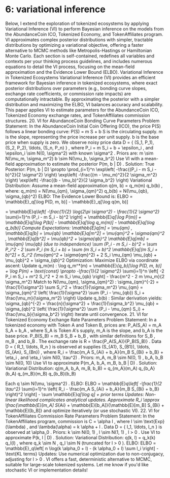 # 6: variational inference

Below, I extend the exploration of tokenized ecosystems by applying Variational Inference (VI) to perform Bayesian inference on the models from the AbundanceCoin ICO, Tokenized Economy, and TokenAffiliates program. VI approximates complex posterior distributions with simpler, tractable distributions by optimizing a variational objective, offering a faster alternative to MCMC methods like Metropolis-Hastings or Hamiltonian Monte Carlo. Each section is self-contained, redefines all variables and contexts per your thinking process guidelines, and includes numerous equations to detail the VI process, focusing on the mean-field approximation and the Evidence Lower Bound (ELBO).
Variational Inference in Tokenized Ecosystems
Variational Inference (VI) provides an efficient framework for Bayesian inference in tokenized ecosystems, where exact posterior distributions over parameters (e.g., bonding curve slopes, exchange rate coefficients, or commission rate impacts) are computationally intractable. By approximating the posterior with a simpler distribution and maximizing the ELBO, VI balances accuracy and scalability. This paper applies VI to estimate parameters for the AbundanceCoin ICO, Tokenized Economy exchange rates, and TokenAffiliates commission structures.
20. VI for AbundanceCoin Bonding Curve Parameters
Problem Statement:
In the AbundanceCoin Initial Coin Offering (ICO), the price 
P(S)
 follows a linear bonding curve:
P(S) = m S + b
S
 is the circulating supply.
m
 is the slope, representing the price increase per unit supply.
b
 is the base price when supply is zero.
We observe noisy price data 
D = { (S_1, P_1), (S_2, P_2), \ldots, (S_n, P_n) }
, where 
P_i = m S_i + b + \epsilon_i
, and 
\epsilon_i \sim N(0, \sigma^2)
 with known 
\sigma^2
. Priors are:
m \sim N(\mu_m, \sigma_m^2)
b \sim N(\mu_b, \sigma_b^2)
Use VI with a mean-field approximation to estimate the posterior 
P(m, b | D)
.
Solution:
True Posterior:
P(m, b | D) \propto \prod_{i=1}^n \exp\left( -\frac{(P_i - m S_i - b)^2}{2 \sigma^2} \right) \exp\left( -\frac{(m - \mu_m)^2}{2 \sigma_m^2} \right) \exp\left( -\frac{(b - \mu_b)^2}{2 \sigma_b^2} \right)
Variational Distribution:
Assume a mean-field approximation 
q(m, b) = q_m(m) q_b(b)
, where:
q_m(m) = N(\mu_{qm}, \sigma_{qm}^2)
q_b(b) = N(\mu_{qb}, \sigma_{qb}^2)
ELBO:
The Evidence Lower Bound is:
ELBO = \mathbb{E}_q[\log P(D, m, b)] - \mathbb{E}_q[\log q(m, b)]

= \mathbb{E}_q\left[ -\frac{1}{2} \log(2\pi \sigma^2) - \frac{1}{2 \sigma^2} \sum_{i=1}^n (P_i - m S_i - b)^2 \right] + \mathbb{E}_q[\log P(m)] + \mathbb{E}_q[\log P(b)] - \mathbb{E}_q[\log q_m(m)] - \mathbb{E}_q[\log q_b(b)]
Compute Expectations:
\mathbb{E}_q[m] = \mu_{qm}
, 
\mathbb{E}_q[b] = \mu_{qb}
\mathbb{E}_q[m^2] = \mu_{qm}^2 + \sigma_{qm}^2
, 
\mathbb{E}_q[b^2] = \mu_{qb}^2 + \sigma_{qb}^2
\mathbb{E}_q[mb] = \mu_{qm} \mu_{qb}
 (due to independence)
\sum (P_i - m S_i - b)^2 = \sum P_i^2 - 2 \sum P_i (m S_i + b) + \sum (m S_i + b)^2
\mathbb{E}_q[(m S_i + b)^2] = S_i^2 (\mu_{qm}^2 + \sigma_{qm}^2) + 2 S_i \mu_{qm} \mu_{qb} + \mu_{qb}^2 + \sigma_{qb}^2
Optimization:
Maximize ELBO via coordinate ascent:
Update 
q_m(m)
: 
\log q_m^*(m) = \mathbb{E}_{q_b}[\log P(D, m, b)] + \log P(m) + \text{const}
\propto -\frac{1}{2 \sigma^2} \sum_{i=1}^n \left[ -2 P_i m S_i + m^2 S_i^2 + 2 m S_i \mu_{qb} \right] - \frac{m^2 - 2 m \mu_m}{2 \sigma_m^2}
Match to 
N(\mu_{qm}, \sigma_{qm}^2)
:
\sigma_{qm}^{-2} = \frac{1}{\sigma^2} \sum S_i^2 + \frac{1}{\sigma_m^2}
\mu_{qm} = \sigma_{qm}^2 \left( \frac{1}{\sigma^2} \sum (P_i - \mu_{qb}) S_i + \frac{\mu_m}{\sigma_m^2} \right)
Update 
q_b(b)
: Similar derivation yields:
\sigma_{qb}^{-2} = \frac{n}{\sigma^2} + \frac{1}{\sigma_b^2}
\mu_{qb} = \sigma_{qb}^2 \left( \frac{1}{\sigma^2} \sum (P_i - \mu_{qm} S_i) + \frac{\mu_b}{\sigma_b^2} \right)
Iterate until convergence.
21. VI for Tokenized Economy Exchange Rate Parameters
Problem Statement:
In a tokenized economy with Token A and Token B, prices are:
P_A(S_A) = m_A S_A + b_A
, where 
S_A
 is Token A's supply, 
m_A
 is the slope, and 
b_A
 is the base price.
P_B(S_B) = m_B S_B + b_B
, with similar definitions for 
S_B
, 
m_B
, and 
b_B
.
The exchange rate is 
R = \frac{P_A(S_A)}{P_B(S_B)}
. Data 
D = { R_1, \ldots, R_n }
 is observed at supplies 
(S_{A1}, S_{B1}), \ldots, (S_{An}, S_{Bn})
, where 
R_i = \frac{m_A S_{Ai} + b_A}{m_B S_{Bi} + b_B} + \eta_i
, and 
\eta_i \sim N(0, \tau^2)
. Priors:
m_A, m_B \sim N(0, 1)
, 
b_A, b_B \sim N(0, 10)
Use VI to approximate 
P(m_A, b_A, m_B, b_B | D)
.
Solution:
Variational Distribution:
q(m_A, b_A, m_B, b_B) = q_{m_A}(m_A) q_{b_A}(b_A) q_{m_B}(m_B) q_{b_B}(b_B)

Each 
q \sim N(\mu, \sigma^2)
.
ELBO:
ELBO = \mathbb{E}_q\left[ -\frac{1}{2 \tau^2} \sum_{i=1}^n \left( R_i - \frac{m_A S_{Ai} + b_A}{m_B S_{Bi} + b_B} \right)^2 \right] - \sum \mathbb{E}_q[\log q] + prior terms
Updates:
Non-linear likelihood complicates analytical updates. Approximate 
R_i \approx \frac{\mathbb{E}[m_A] S_{Ai} + \mathbb{E}[b_A]}{\mathbb{E}[m_B] S_{Bi} + \mathbb{E}[b_B]}
 and optimize iteratively (or use stochastic VI).
22. VI for TokenAffiliates Commission Rate Parameters
Problem Statement:
In the TokenAffiliates program, commission is 
C = \alpha I
, where 
I \sim \text{Exp}(\lambda)
, and 
\lambda(\alpha) = k \alpha + l
. Data 
D = { I_1, \ldots, I_n }
 is observed at 
\alpha_0
. Priors:
k \sim N(0, 1)
, 
l \sim N(1, 1)
, 
l > 0
.
Use VI to approximate 
P(k, l | D)
.
Solution:
Variational Distribution:
q(k, l) = q_k(k) q_l(l)
, where 
q_k \sim N
, 
q_l \sim N
 (truncated for 
l > 0
).
ELBO:
ELBO = \mathbb{E}_q\left[ n \log(k \alpha_0 + l) - (k \alpha_0 + l) \sum I_i \right] - \text{KL terms}
Updates:
Use numerical optimization due to non-conjugacy, adjusting for 
l > 0
.
VI offers a fast, deterministic alternative to MCMC, suitable for large-scale tokenized systems. Let me know if you'd like stochastic VI or implementation details!